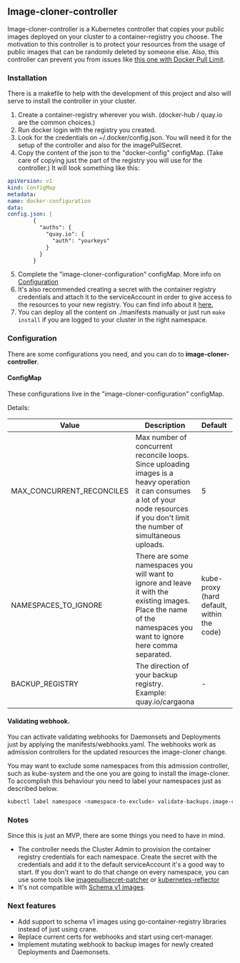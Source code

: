 ## Image-cloner-controller

Image-cloner-controller is a Kubernetes controller that copies your public images deployed on your cluster to a container-registry you choose.
The motivation to this controller is to protect your resources from the usage of public images that can be randomly deleted by someone else.
Also, this controller can prevent you from issues like [this one with Docker Pull Limit](https://github.com/docker/hub-feedback/issues/1741).

### Installation
There is a makefile to help with the development of this project and also will serve to install the controller in your cluster.
1. Create a container-registry wherever you wish. (docker-hub / quay.io are the common choices.)
2. Run docker login with the registry you created.
3. Look for the credentials on ~/.docker/config.json. You will need it for the setup of the controller and also for the imagePullSecret.
4. Copy the content of the json to the "docker-config" configMap. (Take care of copying just the part of the registry you will use for the controller.)
   It will look something like this:
```yaml
apiVersion: v1
kind: ConfigMap
metadata:
name: docker-configuration
data:
config.json: |
        {
          "auths": {
            "quay.io": {
              "auth": "yourkeys"
            }
          }
        }
```
5. Complete the "image-cloner-configuration" configMap. More info on [Configuration](#Configuration)
7. It's also recommended creating a secret with the container registry credentials and attach it to the serviceAccount in order to give access to the resources to your new registry. You can find info about it [here.](https://kubernetes.io/docs/tasks/configure-pod-container/configure-service-account/#add-imagepullsecrets-to-a-service-account)
7. You can deploy all the content on ./manifests manually or just run ```make install``` if you are logged to your cluster in the right namespace.


### Configuration
There are some configurations you need, and you can do to  **image-cloner-controller**.

#### ConfigMap
These configurations live in the "image-cloner-configuration" configMap.

Details:

| Value | Description | Default | Optional |
| ----  | ---         | ---     | ---      |
|MAX_CONCURRENT_RECONCILES| Max number of concurrent reconcile loops. Since uploading images is a heavy operation it can consumes a lot of your node resources if you don't limit the number of simultaneous uploads. | 5|
|NAMESPACES_TO_IGNORE | There are some namespaces you will want to ignore and leave it with the existing images. Place the name of the namespaces you want to ignore here comma separated. | kube-proxy (hard default, within the code) |
|BACKUP_REGISTRY | The direction of your backup registry. Example: quay.io/cargaona |  - | No |

#### Validating webhook.
You can activate validating webhooks for Daemonsets and Deployments just by applying the manifests/webhooks.yaml.
The webhooks work as admission controllers for the updated resources the image-cloner change.

You may want to exclude some namespaces from this admission controller, such as kube-system and the one you are going to install the image-cloner. To accomplish this behaviour you need to label your namespaces just as described below.

```bash
kubectl label namespace <namespace-to-exclude> validate-backups.image-cloner.io=disable
```

### Notes
Since this is just an MVP, there are some things you need to have in mind.

- The controller needs the Cluster Admin to provision the container registry credentials for each namespace. Create the secret with the credentials and add it to the default serviceAccount it's a good way to start. If you don't want to do that change on every namespace, you can use some tools like [imagepullsecret-patcher](https://github.com/titansoft-pte-ltd/imagepullsecret-patcher) or [kubernetes-reflector](https://github.com/EmberStack/kubernetes-reflector)
- It's not compatible with [Schema v1 images](https://docs.docker.com/registry/spec/deprecated-schema-v1/).


### Next features
- Add support to schema v1 images using go-container-registry libraries instead of just using crane.
- Replace current certs for webhooks and start using cert-manager.
- Implement mutating webhook to backup images for newly created Deployments and Daemonsets. 